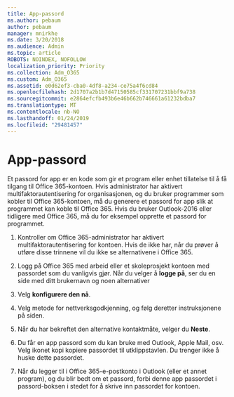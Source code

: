 ```yaml
---
title: App-passord
ms.author: pebaum
author: pebaum
manager: mnirkhe
ms.date: 3/20/2018
ms.audience: Admin
ms.topic: article
ROBOTS: NOINDEX, NOFOLLOW
localization_priority: Priority
ms.collection: Adm_O365
ms.custom: Adm_O365
ms.assetid: e0d62ef3-cba0-4df8-a234-ce75a4f6cd84
ms.openlocfilehash: 2d1707a2b1b7d47150585cf331707231bbf9a738
ms.sourcegitcommit: e2864efcfb493b6e46b662b746661a61232bdba7
ms.translationtype: MT
ms.contentlocale: nb-NO
ms.lasthandoff: 01/24/2019
ms.locfileid: "29481457"
---
```

# <a name="app-passwords"></a>App-passord

Et passord for app er en kode som gir et program eller enhet tillatelse til å få tilgang til Office 365-kontoen. Hvis administrator har aktivert multifaktorautentisering for organisasjonen, og du bruker programmer som kobler til Office 365-kontoen, må du generere et passord for app slik at programmet kan koble til Office 365. Hvis du bruker Outlook-2016 eller tidligere med Office 365, må du for eksempel opprette et passord for programmet.
  
1. Kontroller om Office 365-administrator har aktivert multifaktorautentisering for kontoen. Hvis de ikke har, når du prøver å utføre disse trinnene vil du ikke se alternativene i Office 365.
    
2. Logg på Office 365 med arbeid eller et skoleprosjekt kontoen med passordet som du vanligvis gjør. Når du velger å **logge på**, ser du en side med ditt brukernavn og noen alternativer 
    
3. Velg **konfigurere den nå**. 
    
4. Velg metode for nettverksgodkjenning, og følg deretter instruksjonene på siden.
    
5. Når du har bekreftet den alternative kontaktmåte, velger du **Neste**. 
    
6. Du får en app passord som du kan bruke med Outlook, Apple Mail, osv. Velg ikonet kopi kopiere passordet til utklippstavlen. Du trenger ikke å huske dette passordet. 
    
7. Når du legger til i Office 365-e-postkonto i Outlook (eller et annet program), og du blir bedt om et passord, forbi denne app passordet i passord-boksen i stedet for å skrive inn passordet for kontoen. 
    


